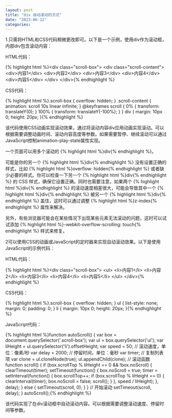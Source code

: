 ```yaml
---
layout: post
title: "div 自动滚动的方式"
date: "2023-06-12"
categories: 
---
```

<p>1.只需将HTML和CSS代码稍微更改即可。以下是一个示例，使用div作为滚动框，内部div包含滚动内容：</p>
<p>HTML代码：</p>
{% highlight html %}&lt;div class=&quot;scroll-box&quot;&gt;
&lt;div class=&quot;scroll-content&quot;&gt;
&lt;div&gt;内容1&lt;/div&gt;
&lt;div&gt;内容2&lt;/div&gt;
&lt;div&gt;内容3&lt;/div&gt;
&lt;div&gt;内容4&lt;/div&gt;
&lt;div&gt;内容5&lt;/div&gt;
&lt;/div&gt;
&lt;/div&gt;{% endhighlight %}
<p>CSS代码：</p>
{% highlight html %}.scroll-box {
overflow: hidden;
}
.scroll-content {
animation: scroll 10s linear infinite;
}
@keyframes scroll {
0% {
transform: translateY(0);
}
100% {
transform: translateY(-100%);
}
}
div {
margin: 10px 0;
height: 20px;
}{% endhighlight %}
<div id="rtf3861">
<div>
<p>该代码使用CSS动画实现滚动效果，通过将滚动内容div应用动画实现滚动。可以根据需要调整动画时间、滚动内容高度等参数。如果需要暂停、继续滚动可以通过JavaScript控制animation-play-state属性实现。</p>
</div>
</div>
<p>一个页面可以用多个滚动的 {% highlight html %}div{% endhighlight %}。</p>
<p>可能是你的另一个 {% highlight html %}div{% endhighlight %} 没有设置正确的样式，比如 {% highlight html %}overflow: hidden{% endhighlight %} 或者缺少必要的样式。你可以检查一下另一个 {% highlight html %}div{% endhighlight %} 的 CSS 样式，确保它设置正确。同时也需要注意，如果两个 {% highlight html %}div{% endhighlight %} 的滚动速度相差很大，可能会导致其中一个 {% highlight html %}div{% endhighlight %} 被另一个 {% highlight html %}div{% endhighlight %} 盖住，这时可以通过调整 {% highlight html %}z-index{% endhighlight %} 属性来解决。</p>
<p>另外，有些浏览器可能会在某些情况下出现某些元素无法滚动的问题，这时可以试试添加 {% highlight html %}-webkit-overflow-scrolling: touch{% endhighlight %} 样式来修复。</p>
<p>2可以使用CSS的动画或JavaScript的定时器来实现自动滚动效果。以下是使用JavaScript的示例代码：</p>
<p>HTML代码：</p>
{% highlight html %}&lt;div class=&quot;scroll-box&quot;&gt;
&lt;ul&gt;
&lt;li&gt;内容1&lt;/li&gt;
&lt;li&gt;内容2&lt;/li&gt;
&lt;li&gt;内容3&lt;/li&gt;
&lt;li&gt;内容4&lt;/li&gt;
&lt;li&gt;内容5&lt;/li&gt;
&lt;/ul&gt;
&lt;/div&gt;{% endhighlight %}
<p>CSS代码：</p>
{% highlight html %}.scroll-box {
overflow: hidden;
}
ul {
list-style: none;
margin: 0;
padding: 0;
}
li {
margin: 10px 0;
height: 20px;
}{% endhighlight %}
<p>JavaScript代码：</p>
{% highlight html %}function autoScroll() {
var box = document.querySelector(&#39;.scroll-box&#39;);
var ul = box.querySelector(&#39;ul&#39;);
var liHeight = ul.querySelector(&#39;li&#39;).offsetHeight;
var speed = 50; // 滚动速度，单位：像素/秒
var delay = 2000; // 停留时间，单位：毫秒
var timer;
// 复制列表项
var clone = ul.cloneNode(true);
ul.appendChild(clone);
// 滚动函数
function scroll() {
if (box.scrollTop % liHeight == 0 &amp;&amp; !box.noScroll) {
clearTimeout(timer);
setTimeout(function() {
box.noScroll = true;
timer = setInterval(function() {
box.scrollTop++;
if (box.scrollTop % liHeight == 0) {
clearInterval(timer);
box.noScroll = false;
scroll();
}
}, speed / liHeight);
}, delay);
} else {
setTimeout(scroll, 0);
}
}
// 开始滚动
setTimeout(scroll, delay);
}
autoScroll();{% endhighlight %}
<p>该代码实现了在div滚动框中自动滚动内容。可以根据需要调整滚动速度、停留时间等参数。</p>
<p>&nbsp;</p>
